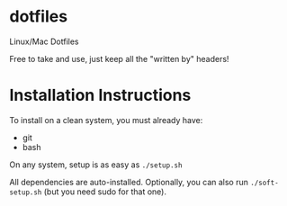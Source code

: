 dotfiles
========

Linux/Mac Dotfiles

Free to take and use, just keep all the "written by" headers!

Installation Instructions
========================

To install on a clean system, you must already have:
* git
* bash

On any system, setup is as easy as 
`./setup.sh`

All dependencies are auto-installed. Optionally, you can also run `./soft-setup.sh` (but you need sudo for that one).
